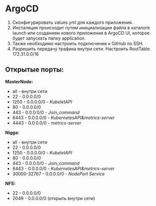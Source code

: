 # ArgoCD

1. Сконфигурировать values.yml для каждого приложения.  
2. Инсталяция происходит путем инициализации файла в каталоге launch или созданием нового приложения в ArgoCD UI, которое будет запускать папку application.
3. Также необходимо настроить подключение к GitHub по SSH.
4. Разрешить передачу трафика внутри сети. Настроить RoutTable. 172.31.0.0/16

## Открытые порты:
**MasterNode:** 
  - all  - внутри сети
  - 22   - 0.0.0.0/0
  - 1250 - 0.0.0.0/0 - *KubeletAPI*
  - 80   - 0.0.0.0/0
  - 443  - 0.0.0.0/0 - *Join_command*
  - 6443 - 0.0.0.0/0 - *KubernetesAPI&metrics-server*
  - 4443 - 0.0.0.0/0 - *metrics-server*

**Nigga:**
  - all  - внутри сети
  - 22   - 0.0.0.0/0
  - 1250 - 0.0.0.0/0 - *KubeletAPI*
  - 80   - 0.0.0.0/0
  - 443  - 0.0.0.0/0 - *Join_command*
  - 6443 - 0.0.0.0/0 - *KubernetesAPI&metrics-server*
  - 30000-32767	- 0.0.0.0/0 - *NodePort Service*
  
**NFS:**
  - 22   - 0.0.0.0/0
  - 2049 - 0.0.0.0/0 (открыть внутри сети)
